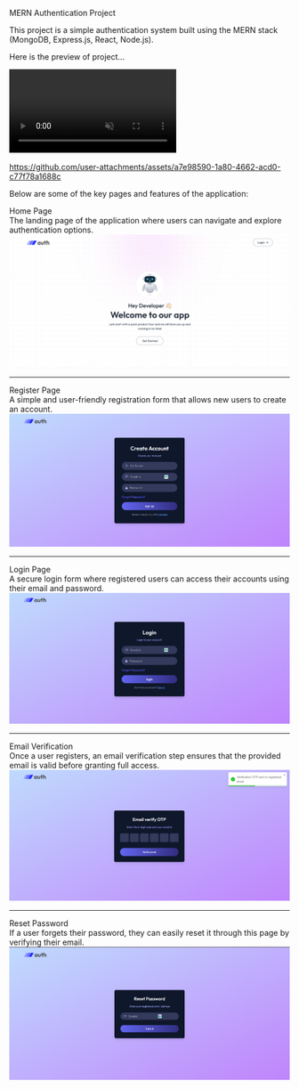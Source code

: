 MERN Authentication Project  

This project is a simple authentication system built using the MERN stack (MongoDB, Express.js, React, Node.js).  

Here is the preview of project...


 <video src=https://github.com/user-attachments/assets/a7e98590-1a80-4662-acd0-c77f78a1688c autoplay loop muted playsinline>
</video>


https://github.com/user-attachments/assets/a7e98590-1a80-4662-acd0-c77f78a1688c





Below are some of the key pages and features of the application:  

 Home Page  
The landing page of the application where users can navigate and explore authentication options.  
![Home Screenshot](./home.png)  

---

Register Page  
A simple and user-friendly registration form that allows new users to create an account.  
![Register Screenshot](./register.png)  

---

Login Page  
A secure login form where registered users can access their accounts using their email and password.  
![Login Screenshot](./login.png)  


---

Email Verification  
Once a user registers, an email verification step ensures that the provided email is valid before granting full access.  
![Email Verification Screenshot](./emailverify.png)  

---
Reset Password  
If a user forgets their password, they can easily reset it through this page by verifying their email.  
![Reset Password Screenshot](./resetpass.png)  
